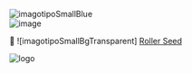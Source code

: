 ![imagotipoSmallBlue](https://github.com/user-attachments/assets/c4836d07-a4bf-4346-ac4e-9ec9f4f9f7ed)</br>
![image](https://github.com/user-attachments/assets/3213888e-c373-49a7-8219-1df184119979)</br>

🚀 ![imagotipoSmallBgTransparent][](https://github.com/user-attachments/assets/0df34f3a-c841-40e4-a6e7-c14f20fc017e)
[Roller Seed](https://design-landing-page-five.vercel.app)</br>

![logo](https://github.com/user-attachments/assets/e3700ad9-960f-4a19-ab11-24898b8d33ae)</br>
